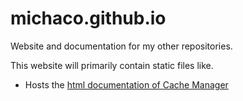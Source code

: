 # michaco.github.io
Website and documentation for my other repositories. 

This website will primarily contain static files like.

* Hosts the [html documentation of Cache Manager](http://michaco.github.io/Documentation/CacheManager/Help)
